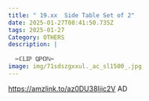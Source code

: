 ```yaml
---
title: " 19.xx  Side Table Set of 2"
date: 2025-01-27T08:41:50.735Z
tags: 2025-01-27
Category: OTHERS
description: |
  
  ✂️ℂ𝕃𝕀ℙ ℚℙ𝕆ℕ✂️
image: img/71sdszgxxul._ac_sl1500_.jpg
---
```

https://amzlink.to/az0DU38Ijic2V
AD